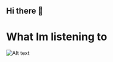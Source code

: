 ## Hi there 👋


# What Im listening to
![Alt text](https://spotify-recently-played-readme.vercel.app/api?user=ohdn_)



